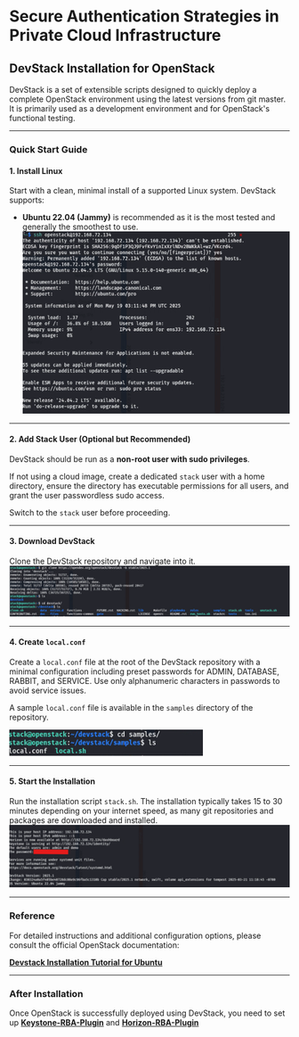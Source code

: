 # Secure Authentication Strategies in Private Cloud Infrastructure

## DevStack Installation for OpenStack

DevStack is a set of extensible scripts designed to quickly deploy a complete OpenStack environment using the latest versions from git master. It is primarily used as a development environment and for OpenStack's functional testing.

---

### Quick Start Guide

#### 1. Install Linux

Start with a clean, minimal install of a supported Linux system. DevStack supports:
- **Ubuntu 22.04 (Jammy)** is recommended as it is the most tested and generally the smoothest to use.
![Dashboard Screenshot](./images/ubuntu-install.png) 
---

#### 2. Add Stack User (Optional but Recommended)

DevStack should be run as a **non-root user with sudo privileges**. 

If not using a cloud image, create a dedicated `stack` user with a home directory, ensure the directory has executable permissions for all users, and grant the user passwordless sudo access.

Switch to the `stack` user before proceeding.

---

#### 3. Download DevStack

Clone the DevStack repository and navigate into it.
![Dashboard](./images/devstack.png)

---

#### 4. Create `local.conf`

Create a `local.conf` file at the root of the DevStack repository with a minimal configuration including preset passwords for ADMIN, DATABASE, RABBIT, and SERVICE. Use only alphanumeric characters in passwords to avoid service issues.

A sample `local.conf` file is available in the `samples` directory of the repository.

![Dashboard](./images/samples.png)

---

#### 5. Start the Installation

Run the installation script `stack.sh`. The installation typically takes 15 to 30 minutes depending on your internet speed, as many git repositories and packages are downloaded and installed.
![Dashboard](./images/openstack.png)

---

### Reference

For detailed instructions and additional configuration options, please consult the official OpenStack documentation:  

[**Devstack Installation Tutorial for Ubuntu**](hhttps://opendev.org/openstack/devstack)  


---
### After Installation

Once OpenStack is successfully deployed using DevStack, you need to set up [**Keystone-RBA-Plugin**](Keystone.md) and [**Horizon-RBA-Plugin**](Horizon.md)
